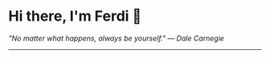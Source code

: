 <h1>Hi there, I'm Ferdi 👋</h1>

<p><em>
  "No matter what happens, always be yourself." — Dale Carnegie
</em></p>

---
